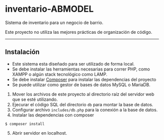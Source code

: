 # inventario-ABMODEL

Sistema de inventario para un negocio de barrio.

Este proyecto no utiliza las mejores prácticas de organización de código.

---

## Instalación

- Este sistema esta diseñado para ser utilizado de forma local.
- Se debe instalar las herramientas necesarias para correr PHP, como XAMPP o algún stack tecnológico como LAMP.
- Se debe instalar [Composer](https://getcomposer.org/) para instalar las dependencias del proyecto
- Se puede utilizar como gestor de bases de datos MySQL o MariaDB.


1. Mover los archivos de este proyecto al directorio raíz del servidor web que se esté utilizando.
2. Ejecurar el código SQL del directorio `db` para montar la base de datos.
3. Configurar archivo `includes/db.php` para la conexión a la base de datos.
4. Instalar las dependencias con composer

```console
$ composer install
```

5. Abrir servidor en localhost.